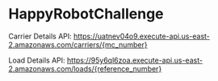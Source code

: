 # HappyRobotChallenge

Carrier Details API: https://uatnev04o9.execute-api.us-east-2.amazonaws.com/carriers/{mc_number}

Load Details API: https://95y6ql6zoa.execute-api.us-east-2.amazonaws.com/loads/{reference_number}